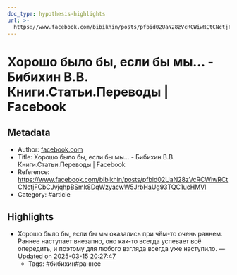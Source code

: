 ```yaml
---
doc_type: hypothesis-highlights
url: >-
  https://www.facebook.com/bibikhin/posts/pfbid02UaN28zVcRCWiwRCtCNctjFCbCJvjqhpBSmk8DqWzyacwW5JrbHaUg93TQC1ucHMVl
---
```

# Хорошо было бы, если бы мы... - Бибихин В.В. Книги.Статьи.Переводы | Facebook

## Metadata
- Author: [facebook.com]()
- Title: Хорошо было бы, если бы мы... - Бибихин В.В. Книги.Статьи.Переводы | Facebook
- Reference: https://www.facebook.com/bibikhin/posts/pfbid02UaN28zVcRCWiwRCtCNctjFCbCJvjqhpBSmk8DqWzyacwW5JrbHaUg93TQC1ucHMVl
- Category: #article

## Highlights
- Хорошо было бы, если бы мы оказались при чём-то очень раннем. Раннее наступает внезапно, оно как-то всегда успевает всё опередить, и поэтому для любого взгляда всегда уже наступило. — [Updated on 2025-03-15 20:27:47](https://hyp.is/0BgOCAHCEfCZuzO6FURu2A/www.facebook.com/bibikhin/posts/pfbid02UaN28zVcRCWiwRCtCNctjFCbCJvjqhpBSmk8DqWzyacwW5JrbHaUg93TQC1ucHMVl)
   - Tags: #бибихин#раннее
